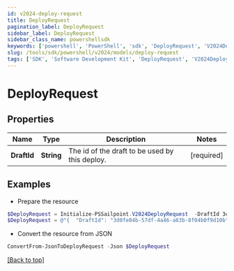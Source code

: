 ```yaml
---
id: v2024-deploy-request
title: DeployRequest
pagination_label: DeployRequest
sidebar_label: DeployRequest
sidebar_class_name: powershellsdk
keywords: ['powershell', 'PowerShell', 'sdk', 'DeployRequest', 'V2024DeployRequest'] 
slug: /tools/sdk/powershell/v2024/models/deploy-request
tags: ['SDK', 'Software Development Kit', 'DeployRequest', 'V2024DeployRequest']
---
```



# DeployRequest

## Properties

Name | Type | Description | Notes
------------ | ------------- | ------------- | -------------
**DraftId** | **String** | The id of the draft to be used by this deploy. | [required]

## Examples

- Prepare the resource
```powershell
$DeployRequest = Initialize-PSSailpoint.V2024DeployRequest  -DraftId 3d0fe04b-57df-4a46-a83b-8f04b0f9d10b
$DeployRequest = @"{  "DraftId": "3d0fe04b-57df-4a46-a83b-8f04b0f9d10b" }"@
```

- Convert the resource from JSON
```powershell
ConvertFrom-JsonToDeployRequest -Json $DeployRequest
```


[[Back to top]](#) 

